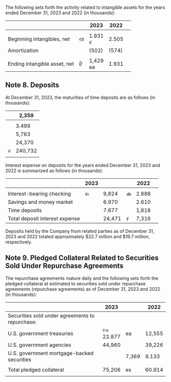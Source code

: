 The following sets forth the activity related to intangible assets for the years ended December 31, 2023 and 2022 (in thousands):

|                              |       | 2023        | 2022  |  |
|------------------------------|-------|-------------|-------|--|
|                              |       |             |       |  |
| Beginning intangibles, net   | સ્ત્ર | 1.931<br>ಕೆ | 2.505 |  |
| Amortization                 |       | (502)       | (574) |  |
|                              |       |             |       |  |
| Ending intangible asset, net | ਦੇ    | 1,429<br>ea | 1.931 |  |

## Note 8. Deposits

At December 31, 2023, the maturities of time deposits are as follows (in thousands):

|    | 2,359   |
|----|---------|
|    |         |
|    | 3.499   |
|    | 5,763   |
|    | 24,370  |
| ಳಿ | 240,732 |
|    |         |

Interest expense on deposits for the years ended December 31, 2023 and 2022 is summarized as follows (in thousands):

|                                | 2023 |        |    | 2022  |  |
|--------------------------------|------|--------|----|-------|--|
|                                |      |        |    |       |  |
| Interest-bearing checking      | ಕಾ   | 9,824  | ക  | 2.888 |  |
| Savings and money market       |      | 6.970  |    | 2.610 |  |
| Time deposits                  |      | 7.677  |    | 1,818 |  |
| Total deposit interest expense |      | 24,471 | ಕೆ | 7,316 |  |

Deposits held by the Company from related parties as of December 31, 2023 and 2022 totaled approximately \$22.7 million and \$19.7 million, respectively.

## Note 9. Pledged Collateral Related to Securities Sold Under Repurchase Agreements

The repurchase agreements mature daily and the following sets forth the pledged collateral at estimated to securities sold under repurchase agreements (repurchase agreements) as of December 31, 2023 and 2022 (in thousands):

|                                                 | 2023          |       | 2022   |
|-------------------------------------------------|---------------|-------|--------|
| Securities sold under agreements to repurchase: |               |       |        |
| U.S. government treasuries                      | લ્ક<br>22.877 | ea    | 12,555 |
| U.S. government agencies                        | 44,960        |       | 39,226 |
| U.S. government mortgage-backed securities      |               | 7,369 | 9.133  |
|                                                 |               |       |        |
| Total pledged collateral                        | 75,206        | es    | 60.914 |
|                                                 |               |       |        |